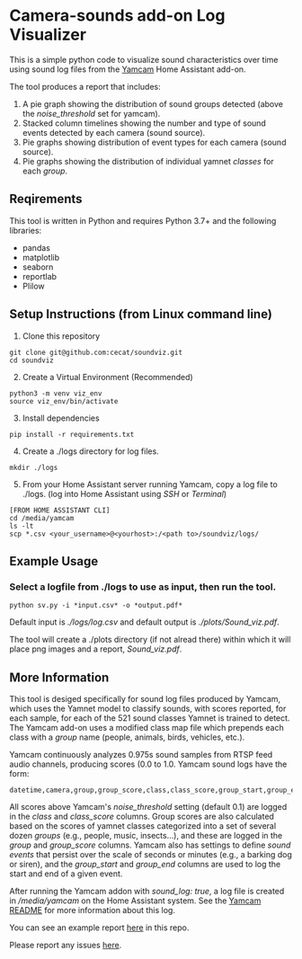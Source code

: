 
# Camera-sounds add-on Log Visualizer

This is a simple python code to visualize sound characteristics over time
using sound log files from the
[Yamcam](https://github.com/cecat/CeC-HA-Addons/tree/main/yamcam3)
Home Assistant add-on.

The tool produces a report that includes:
1. A pie graph showing the distribution of sound groups detected (above 
the *noise_threshold* set for yamcam).
2. Stacked column timelines showing the number and type of sound events
detected by each camera (sound source).
3. Pie graphs showing distribution of event types for each camera (sound source).
4. Pie graphs showing the distribution of individual yamnet *classes* for each
*group*.

## Reqirements

This tool is written in Python and requires Python 3.7+ and the following libraries:
* pandas
* matplotlib
* seaborn
* reportlab
* Plilow

## Setup Instructions (from Linux command line)

1. Clone this repository
```
git clone git@github.com:cecat/soundviz.git
cd soundviz
```

2. Create a Virtual Environment (Recommended)
```
python3 -m venv viz_env
source viz_env/bin/activate
```

3. Install dependencies
```
pip install -r requirements.txt
```

4. Create a ./logs directory for log files.
```
mkdir ./logs
```

5. From your Home Assistant server running Yamcam, copy a log file to ./logs.
(log into Home Assistant using *SSH* or *Terminal*)
```
[FROM HOME ASSISTANT CLI]
cd /media/yamcam
ls -lt
scp *.csv <your_username>@<yourhost>:/<path to>/soundviz/logs/
```

## Example Usage

### Select a logfile from ./logs to use as input, then run the tool.
```
python sv.py -i *input.csv* -o *output.pdf*
```
Default input is *./logs/log.csv* and default output is *./plots/Sound_viz.pdf*.

The tool will create a ./plots directory (if not alread there) within which it
will place png images and a report, *Sound_viz.pdf*.

## More Information

This tool is desiged specifically for sound log files produced by Yamcam, which 
uses the Yamnet model to classify sounds, with scores reported, for each
sample, for each of the 521 sound classes Yamnet is trained to detect.  The 
Yamcam add-on uses a modified class map file which prepends each class with a *group* 
name (people, animals, birds, vehicles, etc.).

Yamcam continuously analyzes 0.975s sound samples from RTSP feed audio channels, 
producing scores (0.0 to 1.0. Yamcam sound logs have the form:
```
datetime,camera,group,group_score,class,class_score,group_start,group_end
```

All scores above Yamcam's *noise_threshold* setting
(default 0.1) are logged in the *class* and *class_score* columns.  Group
scores are also calculated based on the scores of yamnet classes categorized into
a set of several dozen *groups* (e.g., people, music, insects...), and these are
logged in the *group* and *group_score* columns. Yamcam also has settings to 
define *sound events* that persist over the scale of seconds or minutes (e.g., a
barking dog or siren), and the *group_start* and *group_end* columns are used to
log the start and end of a given event.


After running the Yamcam addon with *sound_log: true*, a log file is created
in */media/yamcam* on the Home Assistant system.  See the
[Yamcam README](https://github.com/cecat/CeC-HA-Addons/tree/main/yamcam3)
for more information about this log.

You can see an example report 
[here](https://github.com/cecat/soundviz/blob/main/example_report.pdf)
in this repo.

Please report any issues
[here](https://github.com/cecat/CeC-HA-Addons/issues). 
